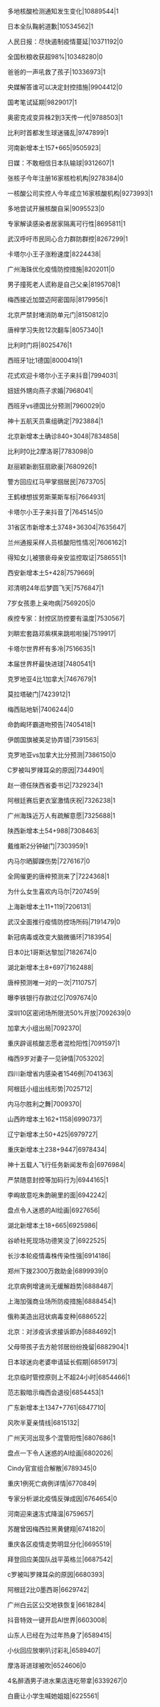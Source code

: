 多地核酸检测通知发生变化|10889544|1

日本全队鞠躬道歉|10534562|1

人民日报：尽快遏制疫情蔓延|10371192|0

全国秋粮收获超98%|10348280|0

爸爸的一声吼救了孩子|10336973|1

央媒解答谁可以决定封控措施|9904412|0

国考笔试延期|9829017|1

奥密克戎变异株2到3天传一代|9788503|1

比利时首都发生球迷骚乱|9747899|1

河南新增本土157+665|9505923|

日媒：不敢相信日本队输球|9312607|1

张核子今年注册16家核检机构|9278384|0

一核酸公司实控人今年成立16家核酸机构|9273993|1

多地尝试开展核酸自采|9095523|0

专家解读感染者居家隔离可行性|8695811|1

武汉呼吁市民同心合力群防群控|8267299|1

卡塔尔小王子涨粉速度|8224438|

广州海珠优化疫情防控措施|8202011|0

男子撞死老人谎称是自己父亲|8195708|1

梅西接近加盟迈阿密国际|8179956|1

北京严禁封堵消防单元门|8150812|0

唐梓学习失败12次翻车|8057340|1

比利时门将|8025476|1

西班牙1比1德国|8000419|1

花式欢迎卡塔尔小王子来抖音|7994031|

妞妞外甥向燕子求婚|7968041|

西班牙vs德国比分预测|7960029|0

神十五航天员乘组确定|7923884|1

北京新增本土确诊840+3048|7834858|

比利时0比2摩洛哥|7783098|0

赵丽颖新剧狂扇欧豪|7680926|1

警方回应红马甲掌掴居民|7673705|

王鹤棣想拔劳斯莱斯车标|7664931|

卡塔尔小王子来抖音了|7645145|0

31省区市新增本土3748+36304|7635647|

兰州通报采样人员核酸阳性情况|7606162|1

得知女儿被猥亵母亲安监控取证|7586551|1

西安新增本土5+428|7579669|

邓清明24年后梦圆飞天|7576847|1

7岁女孩患上亲吻病|7569205|0

疾控专家：封控区防控要有温度|7530567|

刘畊宏套路邓紫棋来跳啦啦操|7519917|

卡塔尔世界杯有多冷|7516635|1

本届世界杯最快进球|7480541|1

克罗地亚4比1加拿大|7467679|1

莫拉塔破门|7423912|1

梅西贴地斩|7406244|0

命韵峋环霸道吻预告|7405418|1

伊朗国旗被美足协弄错|7391563|

克罗地亚vs加拿大比分预测|7386150|0

C罗被叫罗辣耳朵的原因|7344901|

赵一德任陕西省委书记|7329234|1

阿根廷赛后更衣室激情庆祝|7326238|1

广州海珠近万人有疏解意愿|7325688|1

陕西新增本土54+988|7308463|

戴维斯2分钟破门|7303959|1

内马尔晒脚踝伤势|7276167|0

全网催更的唐梓预测来了|7224368|1

为什么女生喜欢内马尔|7207459|

上海新增本土11+119|7206131|

武汉全面推行疫情防控场所码|7191479|0

新冠病毒或改变大脑微循环|7183954|

日本0比1哥斯达黎加|7182674|0

湖北新增本土8+697|7162488|

唐梓预测唯一对的一次|7110757|

曝李铁银行存款过亿|7097674|0

深圳10区密闭场所限流50%开放|7092639|0

加拿大小组出局|7092370|

重庆辟谣核酸志愿者混检阳性|7091597|1

梅西9岁对妻子一见钟情|7053202|

四川新增省内感染者1546例|7041363|

阿根廷小组出线形势|7025712|

内马尔胜利之舞|7009370|

山西昨增本土162+1158|6990737|

辽宁新增本土50+425|6979727|

重庆新增本土238+9447|6978434|

神十五载人飞行任务新闻发布会|6976984|

严禁随意封控等加码行为|6944165|1

李峋故意吃朱韵碗里的面|6942242|

盘点令人迷惑的AI绘画|6927656|

湖北新增本土18+665|6925986|

谷峤社死现场功德笑没了|6922525|

长沙本轮疫情毒株传染性强|6914186|

郑州下拨2300万救助金|6899939|0

北京病例增速尚无缓解趋势|6888487|

上海加强商业场所防疫措施|6888454|1

俄称美造出冠状病毒变种|6886522|

北京：对涉疫诉求接诉即办|6884692|1

父母带孩子去方舱邻居纷纷挽留|6882904|1

日本球迷向老婆申请延长假期|6859173|

北京临时管控原则上不超24小时|6854466|1

范志毅暗示梅西会退役|6854453|1

广东新增本土1347+7761|6847710|

风吹半夏亲情线|6815132|

广州天河出现多个混管阳性|6807686|1

盘点一下令人迷惑的AI绘画|6802026|

Cindy官宣组合解散|6789345|0

重庆1例死亡病例详情|6770849|

专家分析湖北疫情反弹成因|6764654|0

河南迎来速冻式降温|6759657|

苏醒曾因梅西拉黑黄健翔|6741820|

重庆各区疫情走势明显分化|6695519|

拜登回应美国队战平英格兰|6687542|

c罗被叫罗辣耳朵的原因|6680393|

阿根廷2比0墨西哥|6629742|

广州白云区公交地铁恢复|6618284|

抖音特效一键开启AI世界|6603008|

山东人已经在为过年热身了|6589415|

小伙回应放喇叭讨彩礼|6589407|

摩洛哥进球被吹|6524606|0

4名醉酒男子进水果店连吃带拿|6339267|0

白鹿让小学生喊她姐姐|6225561|

